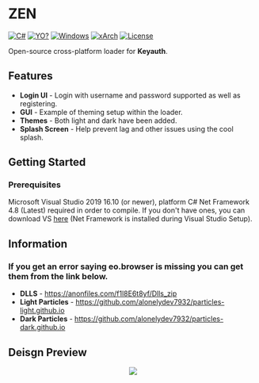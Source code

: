 # ZEN

[![C#](https://img.shields.io/badge/Language-C%23-red)](https://en.wikipedia.org/wiki/C_Sharp_(programming_language)) 
[![YO?](https://img.shields.io/badge/Keyuath-Loader-yellowgreen)](https://keyauth.com/) [![Windows](https://img.shields.io/badge/Platform-Windows-brightgreen)](https://en.wikipedia.org/wiki/Microsoft_Windows) [![xArch](https://img.shields.io/badge/System%20Arch-Any%20CPU-blue)](https://en.wikipedia.org/wiki/X86-64) [![License](https://img.shields.io/badge/License-MIT-pink)](LICENSE)

Open-source cross-platform loader for **Keyauth**.

## Features
*   **Login UI** - Login with username and password supported as well as registering.
*   **GUI** - Example of theming setup within the loader.
*   **Themes** - Both light and dark have been added.
*   **Splash Screen** - Help prevent lag and other issues using the cool splash.

## Getting Started
### Prerequisites
Microsoft Visual Studio 2019 16.10 (or newer), platform C# Net Framework 4.8 (Latest) required in order to compile. If you don't have ones, you can download VS [here](https://visualstudio.microsoft.com/) (Net Framework is installed during Visual Studio Setup).

## Information
### If you get an error saying eo.browser is missing you can get them from the link below.

*   **DLLS** - https://anonfiles.com/f1l8E6t8yf/Dlls_zip
*   **Light Particles** - https://github.com/alonelydev7932/particles-light.github.io
*   **Dark Particles** - https://github.com/alonelydev7932/particles-dark.github.io

## Deisgn Preview

<p align="center">
  <img  src="Preview.png">
</p>
